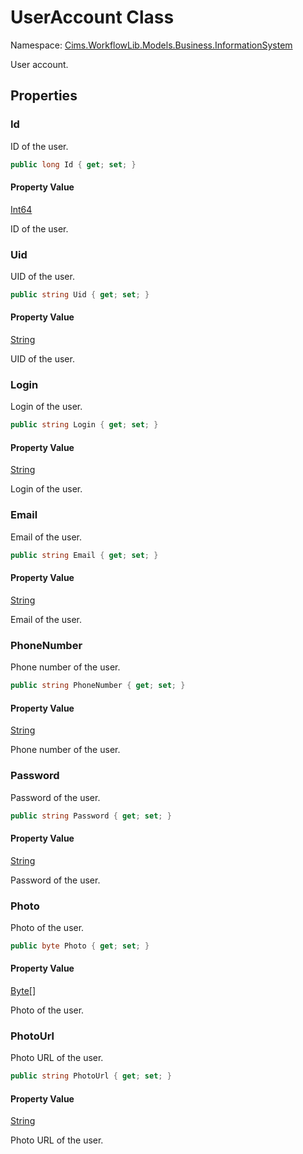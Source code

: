 # UserAccount Class 

Namespace: [Cims.WorkflowLib.Models.Business.InformationSystem](Cims.WorkflowLib.Models.Business.InformationSystem.md)

User account.

## Properties 

### Id

ID of the user.

```C#
public long Id { get; set; }
```

#### Property Value

[Int64](https://learn.microsoft.com/en-us/dotnet/api/system.int64)

ID of the user.

### Uid

UID of the user.

```C#
public string Uid { get; set; }
```

#### Property Value

[String](https://learn.microsoft.com/en-us/dotnet/api/system.string)

UID of the user.

### Login

Login of the user.

```C#
public string Login { get; set; }
```

#### Property Value

[String](https://learn.microsoft.com/en-us/dotnet/api/system.string)

Login of the user.

### Email

Email of the user.

```C#
public string Email { get; set; }
```

#### Property Value

[String](https://learn.microsoft.com/en-us/dotnet/api/system.string)

Email of the user.

### PhoneNumber

Phone number of the user.

```C#
public string PhoneNumber { get; set; }
```

#### Property Value

[String](https://learn.microsoft.com/en-us/dotnet/api/system.string)

Phone number of the user.

### Password

Password of the user.

```C#
public string Password { get; set; }
```

#### Property Value

[String](https://learn.microsoft.com/en-us/dotnet/api/system.string)

Password of the user.

### Photo

Photo of the user.

```C#
public byte Photo { get; set; }
```

#### Property Value

[Byte](https://learn.microsoft.com/en-us/dotnet/api/system.byte)[]

Photo of the user.

### PhotoUrl

Photo URL of the user.

```C#
public string PhotoUrl { get; set; }
```

#### Property Value

[String](https://learn.microsoft.com/en-us/dotnet/api/system.string)

Photo URL of the user.
